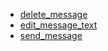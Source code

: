*  [delete_message](./delete_message)
*  [edit_message_text](./edit_message_text)
*  [send_message](./send_message)